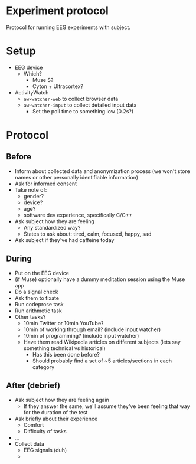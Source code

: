 Experiment protocol
===================

Protocol for running EEG experiments with subject.


# Setup

 - EEG device
   - Which? 
     - Muse S?
     - Cyton + Ultracortex?
 - ActivityWatch
   - `aw-watcher-web` to collect browser data
   - `aw-watcher-input` to collect detailed input data
     - Set the poll time to something low (0.2s?)


# Protocol

## Before

 - Inform about collected data and anonymization process (we won't store names or other personally identifiable information)
 - Ask for informed consent
 - Take note of: 
   - gender?
   - device?
   - age?
   - software dev experience, specifically C/C++
 - Ask subject how they are feeling
   - Any standardized way?
   - States to ask about: tired, calm, focused, happy, sad
 - Ask subject if they've had caffeine today

## During

 - Put on the EEG device
 - (if Muse) optionally have a dummy meditation session using the Muse app
 - Do a signal check
 - Ask them to fixate
 - Run codeprose task
 - Run arithmetic task
 - Other tasks?
   - 10min Twitter or 10min YouTube?
   - 10min of working through email? (include input watcher)
   - 10min of programming? (include input watcher)
   - Have them read Wikipedia articles on different subjects (lets say something technical vs historical)
     - Has this been done before?
     - Should probably find a set of ~5 articles/sections in each category

## After (debrief)

 - Ask subject how they are feeling again
   - If they answer the same, we'll assume they've been feeling that way for the duration of the test
 - Ask briefly about their experience
   - Comfort
   - Difficulty of tasks
 - ...
 - Collect data
   - EEG signals (duh)
   -
